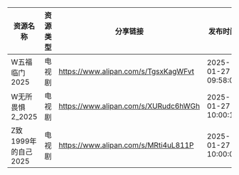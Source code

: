 | 资源名称           | 资源类型 | 分享链接                                 | 发布时间                |
| -------------- | ---- | ------------------------------------ | ------------------- |
| W五福临门2025      | 电视剧  | https://www.alipan.com/s/TgsxKagWFvt | 2025-01-27 09:58:07 |
| W无所畏惧2_2025    | 电视剧  | https://www.alipan.com/s/XURudc6hWGh | 2025-01-27 10:00:11 |
| Z致1999年的自己2025 | 电视剧  | https://www.alipan.com/s/MRti4uL811P | 2025-01-27 10:00:09 |
